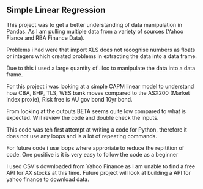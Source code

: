 ## Simple Linear Regression

This project was to get a better understanding of data manipulation in Pandas. As I am pulling multiple data from a variety of sources (Yahoo Fiance and RBA Finance Data).

Problems i had were that import XLS does not recognise numbers as floats or integers which created problems in extracting the data into a data frame. 

Due to this i used a large quantity of .iloc to manipulate the data into a data frame. 

For this project i was looking at a simple CAPM linear model to understand how CBA, BHP, TLS, WES bank moves compared to the ASX200 (Market index proxie), Risk free is AU gov bond 10yr bond.

From looking at the outputs BETA seems quite low compared to what is expected. Will review the code and double check the inputs.

This code was teh first attempt at writing a code for Python, therefore it does not use any loops and is a lot of repeating commands. 

For future code i use loops where approriate to reduce the repitition of code. One positive is it is very easy to follow the code as a beginner

I used CSV's downloaded from Yahoo Finance as i am unable to find a free API for AX stocks at this time. Future project will look at building a API for yahoo finance to download data.